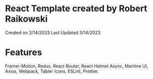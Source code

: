 # React Template created by Robert Raikowski

Created on 3/14/2023
Last Updated 3/14/2023

# Features

Framer-Motion, Redux, React Router, React Helmet Async, Mantine UI, Axios, Webpack, Tabler Icons, ESLint, Prettier.
